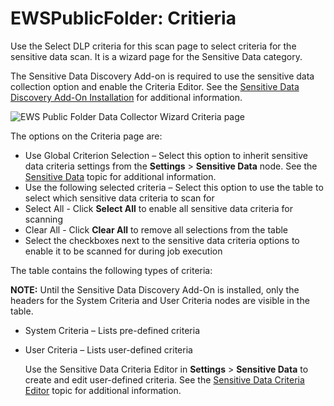 # EWSPublicFolder: Critieria

Use the Select DLP criteria for this scan page to select criteria for the sensitive data scan. It is
a wizard page for the Sensitive Data category.

The Sensitive Data Discovery Add-on is required to use the sensitive data collection option and
enable the Criteria Editor. See the
[Sensitive Data Discovery Add-On Installation](/docs/accessanalyzer/11.6/install/sensitivedatadiscovery/overview.md)
for additional information.

![EWS Public Folder Data Collector Wizard Criteria page](/img/product_docs/accessanalyzer/11.6/admin/datacollector/ewsmailbox/criteria.webp)

The options on the Criteria page are:

- Use Global Criterion Selection – Select this option to inherit sensitive data criteria settings
  from the **Settings** > **Sensitive Data** node. See the
  [Sensitive Data](/docs/accessanalyzer/11.6/admin/settings/sensitivedata/overview.md)
  topic for additional information.
- Use the following selected criteria – Select this option to use the table to select which
  sensitive data criteria to scan for
- Select All - Click **Select All** to enable all sensitive data criteria for scanning
- Clear All - Click **Clear All** to remove all selections from the table
- Select the checkboxes next to the sensitive data criteria options to enable it to be scanned for
  during job execution

The table contains the following types of criteria:

**NOTE:** Until the Sensitive Data Discovery Add-On is installed, only the headers for the System
Criteria and User Criteria nodes are visible in the table.

- System Criteria – Lists pre-defined criteria
- User Criteria – Lists user-defined criteria

    Use the Sensitive Data Criteria Editor in **Settings** > **Sensitive Data** to create and edit
    user-defined criteria. See the
    [Sensitive Data Criteria Editor](/docs/accessanalyzer/11.6/sensitivedatadiscovery/criteriaeditor/overview.md)
    topic for additional information.
